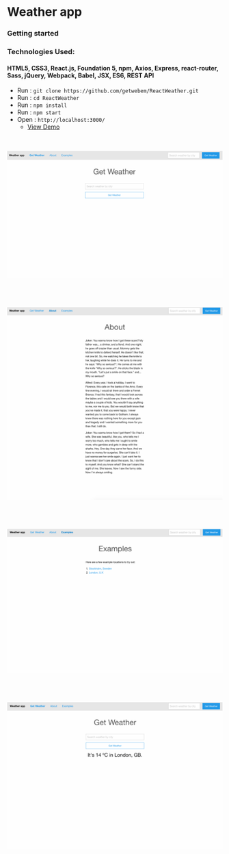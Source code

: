 # Weather app
### **Getting started**
### Technologies Used: 
#### HTML5, CSS3, React.js, Foundation 5, npm, Axios, Express, react-router, Sass, jQuery, Webpack, Babel, JSX, ES6, REST API
 - Run  :  `git clone https://github.com/getwebem/ReactWeather.git`
 - Run  :  `cd ReactWeather`
 - Run  :  `npm install`
 - Run  :  `npm start`
 - Open :  `http://localhost:3000/`
   - [View Demo](http://localhost:3000/#/?_k=1cbei0)  
 
 <br/><br/>
![pic1](https://raw.githubusercontent.com/getwebem/README/master/ReactWeather/Screen%20Shot%202017-03-14%20at%2018.09.20.png)
<br/><br/>

<br/><br/>
![pic2](https://raw.githubusercontent.com/getwebem/README/master/ReactWeather/Screen%20Shot%202017-03-14%20at%2018.09.31.png)
<br/><br/>

<br/><br/>
![pic3](https://raw.githubusercontent.com/getwebem/README/master/ReactWeather/Screen%20Shot%202017-03-14%20at%2018.09.36.png)
<br/><br/>

<br/><br/>
![pic4](https://raw.githubusercontent.com/getwebem/README/master/ReactWeather/Screen%20Shot%202017-03-14%20at%2018.09.43.png)
<br/><br/>

 
